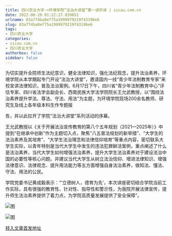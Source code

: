 ```yaml
---
title: 四川农业大学->环境学院“法治大讲堂”第一讲开讲 | sicau.com.cn
date: 2022-06-20 01:22:27.839652
urlname: 03a774ba8ef75a1999979219f43196e6
slug: 03a774ba8ef75a1999979219f43196e6
tags: 
- 四川农业大学
categories:
- sicau.com.cn
- 四川农业大学
authorbox: false
sidebar: false
---
```

为切实提升全院师生法纪意识，健全法律知识，强化法纪观念，提升法治素养，环境学院从本学期起专门开设“法治大讲堂”，邀请国内一线“青少年法制教育专家”来校宣讲法律知识，普及法治案例。6月17日下午，四川省“青少年法制教育中心”评估专家、四川省法学会副会长、西南民族大学法学院院长王允武教授，以“围绕法治素养提升学法、尊法、守法、用法”为主题，为环境学院现场200余名教师、研究生及线上各年级本科生作专题报
<!--more-->
告，并以此拉开了学院“法治大讲堂”系列活动的序幕。

王允武教授以《关于开展法治宣传教育的第八个五年规划（2021—2025年）》中提到“在继承中创新”作为主题切入点，聚焦“八五普法规划的新举措”、“大学生的法治素养及其培育”、“大学生法治理念和法律信仰培育”等重点内容，密切联系大学生实际，以青年特别是当代大学生中发生的违法犯罪鲜活案例，重点阐述了什么是法治素养，当代大学生如何增强法治素养，提升大学生法治素养对于建设法治中国的必要性等核心问题。并建议当代大学生从树立法治信仰、增进法律知识、增强法律意识、法律观念、提升用法能力等五方面增强自身法治素养，做知法、懂法、守法、用法的公民。

学院党委书记黄成毅表示：“‘立德树人，德育为先’，本次讲座密切结合学院当前工作实际，具有很强的教育性、针对性、指导性和警示性，为我院开展法律宣传，提升师生法治素养提供了着力点，为学院高质量发展提供了安全保障”。

![图](https://news.sicau.edu.cn/__local/E/06/FE/3CB7478B8594602E88F90DB18A0_747702AC_183D3.jpg)

![图](https://news.sicau.edu.cn/__local/2/D0/C4/7EA19DD69BA420482C3FB523D8D_D6F70259_F0C7.jpg)

[转入文章首发地址](https://news.sicau.edu.cn/info/1078/68440.htm)